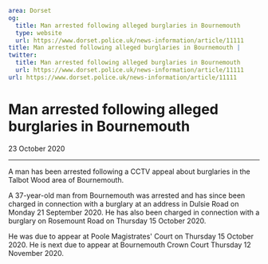 ```yaml
area: Dorset
og:
  title: Man arrested following alleged burglaries in Bournemouth
  type: website
  url: https://www.dorset.police.uk/news-information/article/11111
title: Man arrested following alleged burglaries in Bournemouth |
twitter:
  title: Man arrested following alleged burglaries in Bournemouth
  url: https://www.dorset.police.uk/news-information/article/11111
url: https://www.dorset.police.uk/news-information/article/11111
```

# Man arrested following alleged burglaries in Bournemouth

23 October 2020

* * *

A man has been arrested following a CCTV appeal about burglaries in the Talbot Wood area of Bournemouth.

A 37-year-old man from Bournemouth was arrested and has since been charged in connection with a burglary at an address in Dulsie Road on Monday 21 September 2020. He has also been charged in connection with a burglary on Rosemount Road on Thursday 15 October 2020.

He was due to appear at Poole Magistrates' Court on Thursday 15 October 2020. He is next due to appear at Bournemouth Crown Court Thursday 12 November 2020.
